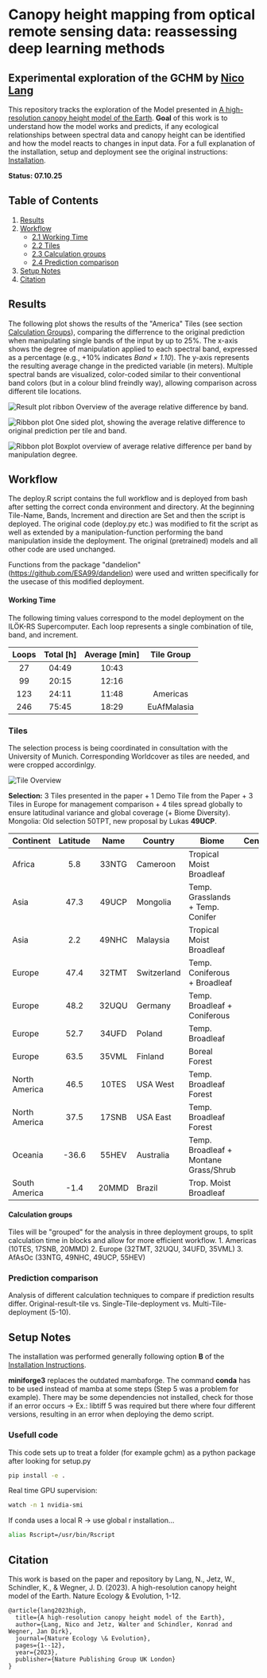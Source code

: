 # Canopy height mapping from optical remote sensing data: reassessing deep learning methods

## Experimental exploration of the GCHM by [Nico Lang](https://langnico.github.io/globalcanopyheight)

This repository tracks the exploration of the Model presented in [A high-resolution canopy height model of the Earth](https://arxiv.org/abs/2204.08322).
**Goal** of this work is to understand how the model works and predicts, if any ecological relationships between spectral data and canopy height can be identified and how the model reacts to changes in input data.
For a full explanation of the installation, setup and deployment see the original instructions: [Installation](https://github.com/langnico/global-canopy-height-model#installation-and-credentials).

**Status: 07.10.25**

## Table of Contents

1.  [Results](#results)
2.  [Workflow](#workflow)
    -   [2.1 Working Time](#working-time)
    -   [2.2 Tiles](#tiles)
    -   [2.3 Calculation groups](#calculation-groups)
    -   [2.4 Prediction comparison](#prediction-comparison)
3.  [Setup Notes](#setup-notes)
4.  [Citation](https://github.com/ESA99/canopy_height#citation)

## Results

The following plot shows the results of the "America" Tiles (see section [Calculation Groups](#calculation-groups)), comparing the differrence to the original prediction when manipulating single bands of the input by up to 25%.
The x-axis shows the degree of manipulation applied to each spectral band, expressed as a percentage (e.g., +10% indicates *Band × 1.10*).
The y-axis represents the resulting average change in the predicted variable (in meters).
Multiple spectral bands are visualized, color-coded similar to their conventional band colors (but in a colour blind freindly way), allowing comparison across different tile locations.  

![Result plot ribbon](plots/2025-10-06_11T_B02+08+03+04_line_perc_ribbon_se_cbf.png)
Overview of the average relative difference by band.

![Ribbon plot](plots/2025-10-06_11T_B02+08+03+04_avg_abs_percent_location_line_facett.png)
One sided plot, showing the average relative difference to original prediction per tile and band.

![Ribbon plot](plots/2025-10-06_11T_B02+08+03+04_box_facet_percent_cbf.png)
Boxplot overview of average relative difference per band by manipulation degree.


## Workflow

The deploy.R script contains the full workflow and is deployed from bash after setting the correct conda environment and directory.
At the beginning Tile-Name, Bands, Increment and direction are Set and then the script is deployed.
The original code (deploy.py etc.) was modified to fit the script as well as extended by a manipulation-function performing the band manipulation inside the deployment.
The original (pretrained) models and all other code are used unchanged.

Functions from the package "dandelion" (<https://github.com/ESA99/dandelion>) were used and written specifically for the usecase of this modified deployment.

#### Working Time

The following timing values correspond to the model deployment on the ILÖK-RS Supercomputer.
Each loop represents a single combination of tile, band, and increment.

| Loops | Total [h] | Average [min] | Tile Group |
|:-----:|:---------:|:-------------:|:----------:|
|  27   |   04:49   |     10:43     |            |
|  99   |   20:15   |     12:16     |            |
|  123  |   24:11   |     11:48     |  Americas  |
|  246  |   75:45   |     18:29     | EuAfMalasia   |

### Tiles

The selection process is being coordinated in consultation with the University of Munich.
Corresponding Worldcover as tiles are needed, and were cropped accordinlgy.

![Tile Overview](documentation/Overview_Map.png)

**Selection:** 3 Tiles presented in the paper + 1 Demo Tile from the Paper + 3 Tiles in Europe for management comparison + 4 tiles spread globally to ensure latitudinal variance and global coverage (+ Biome Diversity).
Mongolia: Old selection 50TPT, new proposal by Lukas **49UCP**.

| Continent | Latitude | Name | Country | Biome | Centeroid_Elevation | Source |
|----------|:--------:|:--------:|----------|--------------|:--------:|----------|
| Africa | 5.8 | 33NTG | Cameroon | Tropical Moist Broadleaf | 754 | PAPER |
| Asia | 47.3 | 49UCP | Mongolia | Temp. Grasslands + Temp. Conifer | 902 | Munich |
| Asia | 2.2 | 49NHC | Malaysia | Tropical Moist Broadleaf | 401 | PAPER |
| Europe | 47.4 | 32TMT | Switzerland | Temp. Coniferous + Broadleaf | 590 | PAPER |
| Europe | 48.2 | 32UQU | Germany | Temp. Broadleaf + Coniferous | 422 | Munich |
| Europe | 52.7 | 34UFD | Poland | Temp. Broadleaf | 154 | Munich |
| Europe | 63.5 | 35VML | Finland | Boreal Forest | 201 | Münster |
| North America | 46.5 | 10TES | USA West| Temp. Broadleaf Forest | 392 | PAPER |
| North America | 37.5 | 17SNB | USA East | Temp. Broadleaf Forest | 682 | BOTH |
| Oceania | -36.6 | 55HEV | Australia | Temp. Broadleaf + Montane Grass/Shrub | 562 | Münster |
| South America | -1.4 | 20MMD | Brazil | Trop. Moist Broadleaf | 56 | Münster |

#### Calculation groups

Tiles will be "grouped" for the analysis in three deployment groups, to split calculation time in blocks and allow for more efficient workflow.
1.
Americas (10TES, 17SNB, 20MMD) 2.
Europe (32TMT, 32UQU, 34UFD, 35VML) 3.
AfAsOc (33NTG, 49NHC, 49UCP, 55HEV)

### Prediction comparison

Analysis of different calculation techniques to compare if prediction results differ.
Original-result-tile vs. Single-Tile-deployment vs. Multi-Tile-deployment (5-10).


## Setup Notes

The installation was performed generally following option **B** of the [Installation Instructions](https://github.com/langnico/global-canopy-height-model/blob/main/INSTALL.md).

**miniforge3** replaces the outdated mambaforge. The command **conda** has to be used instead of mamba at some steps (Step 5 was a problem for example).
There may be some dependencies not installed, check for those if an error occurs -> Ex.: libtiff 5 was required but there where four different versions, resulting in an error when deploying the demo script.

### Usefull code

This code sets up to treat a folder (for example gchm) as a python package after looking for setup.py
``` bash
pip install -e .
```

Real time GPU supervision:
``` bash
watch -n 1 nvidia-smi
```

If conda uses a local R -> use global r installation...
``` bash
alias Rscript=/usr/bin/Rscript
```



## Citation

This work is based on the paper and repository by Lang, N., Jetz, W., Schindler, K., & Wegner, J. D.
(2023).
A high-resolution canopy height model of the Earth.
Nature Ecology & Evolution, 1-12.

```         
@article{lang2023high,
  title={A high-resolution canopy height model of the Earth},
  author={Lang, Nico and Jetz, Walter and Schindler, Konrad and Wegner, Jan Dirk},
  journal={Nature Ecology \& Evolution},
  pages={1--12},
  year={2023},
  publisher={Nature Publishing Group UK London}
}
```
